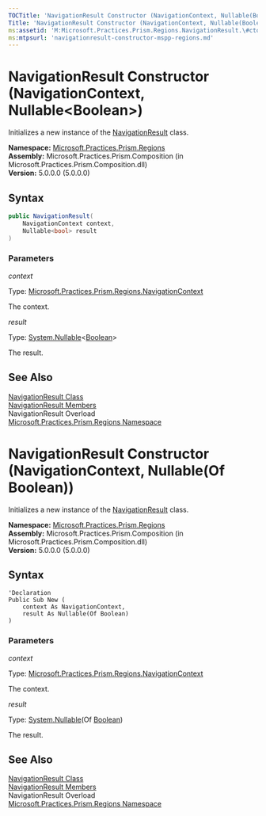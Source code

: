 ```yaml
---
TOCTitle: 'NavigationResult Constructor (NavigationContext, Nullable(Boolean))'
Title: 'NavigationResult Constructor (NavigationContext, Nullable(Boolean)) (Microsoft.Practices.Prism.Regions)'
ms:assetid: 'M:Microsoft.Practices.Prism.Regions.NavigationResult.\#ctor(Microsoft.Practices.Prism.Regions.NavigationContext,System.Nullable{System.Boolean})'
ms:mtpsurl: 'navigationresult-constructor-mspp-regions.md'
---
```


# NavigationResult Constructor (NavigationContext, Nullable&lt;Boolean&gt;)

Initializes a new instance of the [NavigationResult](/patterns-practices/reference/navigationresult-class-mspp-regions) class.

**Namespace:** [Microsoft.Practices.Prism.Regions](/patterns-practices/reference/mspp-regions-namespace)  
**Assembly:** Microsoft.Practices.Prism.Composition (in Microsoft.Practices.Prism.Composition.dll)  
**Version:** 5.0.0.0 (5.0.0.0)

## Syntax

```C#
public NavigationResult(
	NavigationContext context,
	Nullable<bool> result
)
```

### Parameters

*context*

Type: [Microsoft.Practices.Prism.Regions.NavigationContext](/patterns-practices/reference/navigationcontext-class-mspp-regions)

The context.

*result*

Type: [System.Nullable](http://msdn.microsoft.com/en-us/library/b3h38hb0)&lt;[Boolean](http://msdn.microsoft.com/en-us/library/a28wyd50)&gt;

The result.

## See Also

[NavigationResult Class](/patterns-practices/reference/navigationresult-class-mspp-regions)  
[NavigationResult Members](/patterns-practices/reference/navigationresult-members-mspp-regions)  
NavigationResult Overload  
[Microsoft.Practices.Prism.Regions Namespace](/patterns-practices/reference/mspp-regions-namespace)



# NavigationResult Constructor (NavigationContext, Nullable(Of Boolean))

Initializes a new instance of the [NavigationResult](/patterns-practices/reference/navigationresult-class-mspp-regions) class.

**Namespace:** [Microsoft.Practices.Prism.Regions](/patterns-practices/reference/mspp-regions-namespace)  
**Assembly:** Microsoft.Practices.Prism.Composition (in Microsoft.Practices.Prism.Composition.dll)  
**Version:** 5.0.0.0 (5.0.0.0)

## Syntax

```VB
'Declaration
Public Sub New ( 
	context As NavigationContext,
	result As Nullable(Of Boolean)
)
```

### Parameters

*context*

Type: [Microsoft.Practices.Prism.Regions.NavigationContext](/patterns-practices/reference/navigationcontext-class-mspp-regions)

The context.

*result*

Type: [System.Nullable](http://msdn.microsoft.com/en-us/library/b3h38hb0)(Of [Boolean](http://msdn.microsoft.com/en-us/library/a28wyd50))

The result.

## See Also

[NavigationResult Class](/patterns-practices/reference/navigationresult-class-mspp-regions)  
[NavigationResult Members](/patterns-practices/reference/navigationresult-members-mspp-regions)  
NavigationResult Overload  
[Microsoft.Practices.Prism.Regions Namespace](/patterns-practices/reference/mspp-regions-namespace)